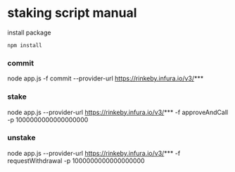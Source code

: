 # staking script manual

install package
```
npm install
```


### commit
node app.js -f commit --provider-url https://rinkeby.infura.io/v3/***

### stake
node app.js --provider-url https://rinkeby.infura.io/v3/*** -f approveAndCall -p 1000000000000000000

### unstake
node app.js --provider-url https://rinkeby.infura.io/v3/*** -f requestWithdrawal -p 1000000000000000000